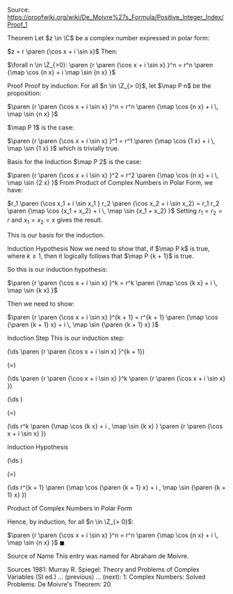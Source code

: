# 

Source: https://proofwiki.org/wiki/De_Moivre%27s_Formula/Positive_Integer_Index/Proof_1



Theorem
Let $z \in \C$ be a complex number expressed in polar form:

$z = r \paren {\cos x + i \sin x}$
Then:

$\forall n \in \Z_{>0}: \paren {r \paren {\cos x + i \sin x} }^n = r^n \paren {\map \cos {n x} + i \map \sin {n x} }$


Proof
Proof by induction:
For all $n \in \Z_{> 0}$, let $\map P n$ be the proposition:

$\paren {r \paren {\cos x + i \sin x} }^n = r^n \paren {\map \cos {n x} + i \, \map \sin {n x} }$

$\map P 1$ is the case:

$\paren {r \paren {\cos x + i \sin x} }^1 = r^1 \paren {\map \cos {1 x} + i \, \map \sin {1 x} }$
which is trivially true.


Basis for the Induction
$\map P 2$ is the case:

$\paren {r \paren {\cos x + i \sin x} }^2 = r^2 \paren {\map \cos {n x} + i \, \map \sin {2 x} }$
From Product of Complex Numbers in Polar Form, we have:

$r_1 \paren {\cos x_1 + i \sin x_1 } r_2 \paren {\cos x_2 + i \sin x_2} = r_1 r_2 \paren {\map \cos {x_1 + x_2} + i \, \map \sin {x_1 + x_2} }$
Setting $r_1 = r_2 = r$ and $x_1 = x_2 = x$ gives the result.

This is our basis for the induction.


Induction Hypothesis
Now we need to show that, if $\map P k$ is true, where $k \ge 1$, then it logically follows that $\map P {k + 1}$ is true.

So this is our induction hypothesis:

$\paren {r \paren {\cos x + i \sin x} }^k = r^k \paren {\map \cos {k x} + i \, \map \sin {k x} }$

Then we need to show:

$\paren {r \paren {\cos x + i \sin x} }^{k + 1} = r^{k + 1} \paren {\map \cos {\paren {k + 1} x} + i \, \map \sin {\paren {k + 1} x} }$


Induction Step
This is our induction step:














\(\ds \paren {r \paren {\cos x + i \sin x} }^{k + 1}\)

\(=\)







\(\ds \paren {r \paren {\cos x + i \sin x} }^k \paren {r \paren {\cos x + i \sin x} }\)




















\(\ds \)

\(=\)







\(\ds r^k \paren {\map \cos {k x} + i \, \map \sin {k x} } \paren {r \paren {\cos x + i \sin x} }\)





Induction Hypothesis














\(\ds \)

\(=\)







\(\ds r^{k + 1} \paren {\map \cos {\paren {k + 1} x} + i \, \map \sin {\paren {k + 1} x} }\)





Product of Complex Numbers in Polar Form




Hence, by induction, for all $n \in \Z_{> 0}$:

$\paren {r \paren {\cos x + i \sin x} }^n = r^n \paren {\map \cos {n x} + i \, \map \sin {n x} }$
$\blacksquare$


Source of Name
This entry was named for Abraham de Moivre.


Sources
1981: Murray R. Spiegel: Theory and Problems of Complex Variables (SI ed.) ... (previous) ... (next): $1$: Complex Numbers: Solved Problems: De Moivre's Theorem: $20$





